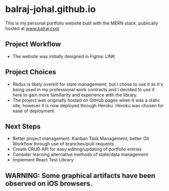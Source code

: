 # balraj-johal.github.io
This is my personal portfolio website built with the MERN stack, publically hosted at www.balraj.cool

## Project Workflow
- The website was initially designed in Figma: LINK

## Project Choices
- Redux is likely overkill for state managememt, but I chose to use it as it's being used in my professional work contracts and I decided to use it here to gain more familiarity and experience with the library.
- The project was originally hosted on GitHub pages when it was a static site, however it is now deployed through Heroku. Heroku was chosen for ease of deployment.

## Next Steps 
- Better project management: Kanban Task Management, better Git Workflow through use of branches/pull-requests
- Create CRUD API for easy editing/updating of portfolio entries
- Consider learning alternative methods of state/data management
- Implement React Test Library

## WARNING: Some graphical artifacts have been observed on iOS browsers.
